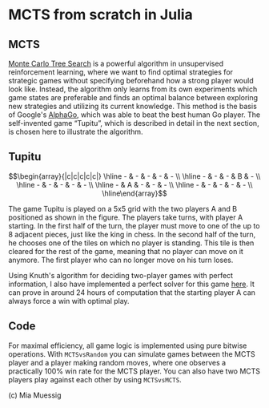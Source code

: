# MCTS from scratch in Julia

## MCTS

[Monte Carlo Tree Search](https://en.wikipedia.org/wiki/Monte_Carlo_tree_search) is a powerful algorithm in unsupervised reinforcement learning, where we want to find optimal strategies for strategic games without specifying beforehand how a strong player would look like. Instead, the algorithm only learns from its own experiments which game states are preferable and finds an optimal balance between exploring new strategies and utilizing its current knowledge. This method is the basis of Google's [AlphaGo](https://deepmind.google/research/breakthroughs/alphago/), which was able to beat the best human Go player. The self-invented game “Tupitu”, which is described in detail in the next section, is chosen here to illustrate the algorithm.

## Tupitu

```math
\begin{array}{|c|c|c|c|c|} \hline - & - & - & - & - \\ \hline - & - & - & B & - \\ \hline - & - & - & - & - \\ \hline - & A & - & - & - \\ \hline - & - & - & - & - \\ \hline\end{array}
```

The game Tupitu is played on a 5x5 grid with the two players A and B positioned as shown in the figure. The players take turns, with player A starting. In the first half of the turn, the player must move to one of the up to 8 adjacent pieces, just like the king in chess. In the second half of the turn, he chooses one of the tiles on which no player is standing. This tile is then cleared for the rest of the game, meaning that no player can move on it anymore. The first player who can no longer move on his turn loses.

Using Knuth's algorithm for deciding two-player games with perfect information, I also have implemented a perfect solver for this game [here](https://github.com/PhoenixSmaug/knuth-game-solver). It can prove in around 24 hours of computation that the starting player A can always force a win with optimal play.

## Code

For maximal efficiency, all game logic is implemented using pure bitwise operations. With `MCTSvsRandom` you can simulate games between the MCTS player and a player making random moves, where one observes a practically 100% win rate for the MCTS player. You can also have two MCTS players play against each other by using `MCTSvsMCTS`.

(c) Mia Muessig
